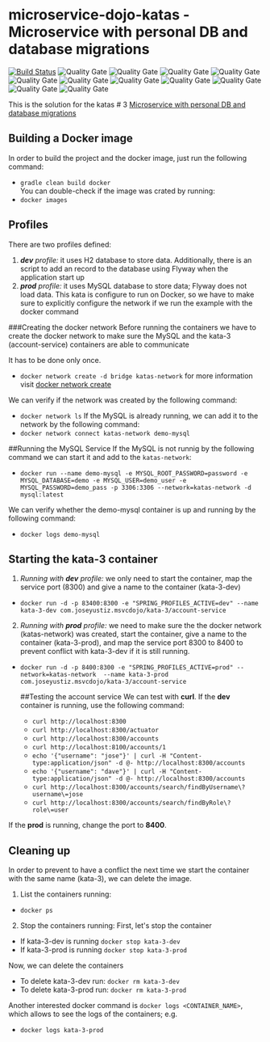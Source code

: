 # microservice-dojo-katas - Microservice with personal DB and database migrations
[![Build Status](https://travis-ci.org/joseyustiz/microservice-dojo-katas.svg?branch=master)](https://travis-ci.org/joseyustiz/microservice-dojo-katas)
![Quality Gate](https://sonarcloud.io/api/project_badges/measure?project=joseyustiz_microservice-dojo-kata1&metric=alert_status)
![Quality Gate](https://sonarcloud.io/api/project_badges/measure?project=joseyustiz_microservice-dojo-kata1&metric=bugs)
![Quality Gate](https://sonarcloud.io/api/project_badges/measure?project=joseyustiz_microservice-dojo-kata1&metric=code_smells)
![Quality Gate](https://sonarcloud.io/api/project_badges/measure?project=joseyustiz_microservice-dojo-kata1&metric=coverage)
![Quality Gate](https://sonarcloud.io/api/project_badges/measure?project=joseyustiz_microservice-dojo-kata1&metric=duplicated_lines_density)
![Quality Gate](https://sonarcloud.io/api/project_badges/measure?project=joseyustiz_microservice-dojo-kata1&metric=ncloc)
![Quality Gate](https://sonarcloud.io/api/project_badges/measure?project=joseyustiz_microservice-dojo-kata1&metric=sqale_rating)
![Quality Gate](https://sonarcloud.io/api/project_badges/measure?project=joseyustiz_microservice-dojo-kata1&metric=reliability_rating)
![Quality Gate](https://sonarcloud.io/api/project_badges/measure?project=joseyustiz_microservice-dojo-kata1&metric=security_rating)
![Quality Gate](https://sonarcloud.io/api/project_badges/measure?project=joseyustiz_microservice-dojo-kata1&metric=sqale_index)
![Quality Gate](https://sonarcloud.io/api/project_badges/measure?project=joseyustiz_microservice-dojo-kata1&metric=vulnerabilities)

This is the solution for the katas # 3 [Microservice with personal DB and database migrations](http://accordance.github.io/microservice-dojo/kata3/service_using_mysql_db.html) 
## Building a Docker image
In order to build the project and the docker image, just run the following command:
* `gradle clean build docker`  
You can double-check if the image was crated by running:
* `docker images`

## Profiles
There are two profiles defined:
1. _**dev** profile:_ it uses H2 database to store data. Additionally, there is an script to add an record to the database using Flyway when the application start up
2. _**prod** profile:_ it uses MySQL database to store data; Flyway does not load data. This kata is configure to run on Docker, so we have to make sure to explicitly configure the network if we run the example with the docker command

###Creating the docker network
Before running the containers we have to create the docker network to make sure the MySQL and the kata-3 (account-service) containers are able to communicate 

It has to be done only once.
 * `docker network create -d bridge katas-network` for more information visit [docker network create](https://docs.docker.com/engine/reference/commandline/network_create/)
 
We can verify if the network was created by the following command:
 * `docker network ls`
 If the MySQL is already running, we can add it to the network by the following command: 
 * `docker network connect katas-network demo-mysql`
 
 ##Running the MySQL Service
 If the MySQL is not runnig by the following command we can start it and add to the `katas-network`: 
 * `docker run --name demo-mysql -e MYSQL_ROOT_PASSWORD=password -e MYSQL_DATABASE=demo -e MYSQL_USER=demo_user -e MYSQL_PASSWORD=demo_pass -p 3306:3306 --network=katas-network -d mysql:latest`
 
 We can verify whether the demo-mysql container is up and running by the following command:
 * `docker logs demo-mysql`

## Starting the kata-3 container
  
1. *Running with **dev** profile:* we only need to start the container, map the service port (8300) and give a name to the container (kata-3-dev)
* `docker run -d -p 83400:8300 -e "SPRING_PROFILES_ACTIVE=dev" --name kata-3-dev com.joseyustiz.msvcdojo/kata-3/account-service`

2. *Running with **prod** profile:* we need to make sure the the docker network (katas-network) was created, start the container, give a name to the container (kata-3-prod), and map the service port 8300 to 8400 to prevent conflict with kata-3-dev if it is still running.
* `docker run -d -p 8400:8300 -e "SPRING_PROFILES_ACTIVE=prod" --network=katas-network  --name kata-3-prod com.joseyustiz.msvcdojo/kata-3/account-service`
 
  ##Testing the account service
  We can test with **curl**. If the **dev** container is running, use the following command:
  * `curl http://localhost:8300`
  * `curl http://localhost:8300/actuator`
  * `curl http://localhost:8300/accounts`
  * `curl http://localhost:8100/accounts/1`
  * `echo '{"username": "jose"}' | curl -H "Content-type:application/json" -d @- http://localhost:8300/accounts`
  * `echo '{"username": "dave"}' | curl -H "Content-type:application/json" -d @- http://localhost:8300/accounts`
  * `curl http://localhost:8300/accounts/search/findByUsername\?username\=jose`
  * `curl http://localhost:8300/accounts/search/findByRole\?role\=user`
 
 If the **prod** is running, change the port to **8400**. 
## Cleaning up 
 In order to prevent to have a conflict the next time we start the container with the same name (kata-3), we can delete the image.
1. List the containers running:
* `docker ps`
2. Stop the containers running:
 First, let's stop the container
 * If kata-3-dev is running `docker stop kata-3-dev`
 * If kata-3-prod is running `docker stop kata-3-prod`
 
 Now, we can delete the containers
 * To delete kata-3-dev run: `docker rm kata-3-dev`
 * To delete kata-3-prod run: `docker rm kata-3-prod`
 
 Another interested docker command is `docker logs <CONTAINER_NAME>`, which allows to see the logs of the containers; e.g.
 * `docker logs kata-3-prod`